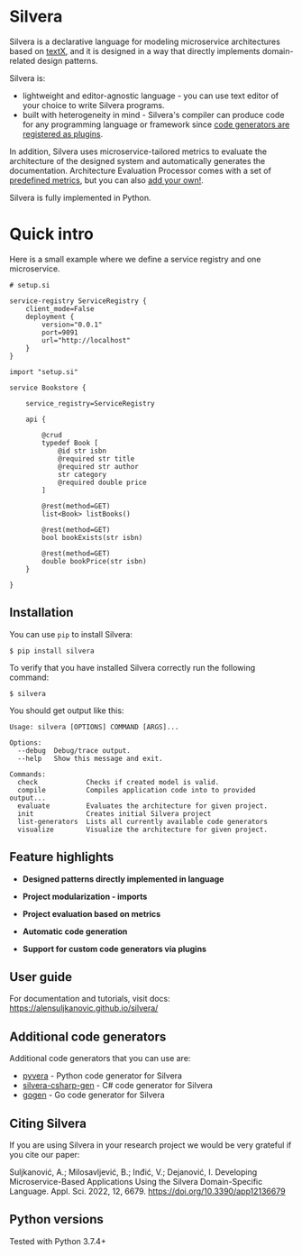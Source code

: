 # Silvera

Silvera is a declarative language for modeling microservice
architectures based on [textX](https://github.com/textX/textX), and it is designed
in a way that directly implements domain-related design patterns.

Silvera is:

* lightweight and editor-agnostic language - you can use text editor of your choice to write Silvera programs.
* built with heterogeneity in mind - Silvera's compiler can produce code for any programming language or framework since
  [code generators are registered as plugins](https://alensuljkanovic.github.io/silvera/custom_generator/).

In addition, Silvera uses microservice-tailored metrics to evaluate the architecture
of the designed system and automatically generates the documentation. 
Architecture Evaluation Processor comes with a set of 
[predefined metrics](https://alensuljkanovic.github.io/silvera/evaluation-metrics/), 
but you can also [add your own!](https://alensuljkanovic.github.io/silvera/custom_evaluator/).

Silvera is fully implemented in Python.

# Quick intro

Here is a small example where we define a service registry and one microservice.

```
# setup.si

service-registry ServiceRegistry {
	client_mode=False
	deployment {
		version="0.0.1"
		port=9091
		url="http://localhost"
	}
}
```

```
import "setup.si"

service Bookstore {

    service_registry=ServiceRegistry

    api {

        @crud
        typedef Book [
            @id str isbn
            @required str title
            @required str author
            str category
            @required double price
        ]

        @rest(method=GET)
        list<Book> listBooks()

        @rest(method=GET)
        bool bookExists(str isbn)

        @rest(method=GET)
        double bookPrice(str isbn)
    }

}
```


## Installation

You can use `pip` to install Silvera:

```
$ pip install silvera
```

To verify that you have installed Silvera correctly run the following command:

```
$ silvera
```

You should get output like this:

```
Usage: silvera [OPTIONS] COMMAND [ARGS]...

Options:
  --debug  Debug/trace output.
  --help   Show this message and exit.

Commands:
  check            Checks if created model is valid.
  compile          Compiles application code into to provided output...
  evaluate         Evaluates the architecture for given project.
  init             Creates initial Silvera project
  list-generators  Lists all currently available code generators
  visualize        Visualize the architecture for given project.
```


## Feature highlights

* **Designed patterns directly implemented in language**

* **Project modularization - imports**

* **Project evaluation based on metrics**

* **Automatic code generation**

* **Support for custom code generators via plugins**


## User guide

For documentation and tutorials, visit docs: https://alensuljkanovic.github.io/silvera/

## Additional code generators

Additional code generators that you can use are:

* [pyvera](https://github.com/dovvla/pyvera) - Python code generator for Silvera
* [silvera-csharp-gen](https://github.com/albertmakan/silvera-csharp-gen) - C# code generator for Silvera
* [gogen](https://github.com/stasadj/gogen) - Go code generator for Silvera

## Citing Silvera

If you are using Silvera in your research project we would be very grateful if you cite our paper:

Suljkanović, A.; Milosavljević, B.; Inđić, V.; Dejanović, I. Developing Microservice-Based Applications Using the Silvera Domain-Specific Language. Appl. Sci. 2022, 12, 6679. https://doi.org/10.3390/app12136679 
## Python versions

Tested with Python 3.7.4+
